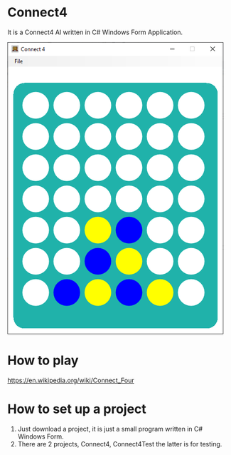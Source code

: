 # Connect4
It is a Connect4 AI written in C# Windows Form Application.

![Image Image](https://raw.githubusercontent.com/KDevZilla/ImageUpload/main/Connect4/Connect_4_01.png)




# How to play 
https://en.wikipedia.org/wiki/Connect_Four   



# How to set up a project  
1. Just download a project, it is just a small program written in C# Windows Form.  
2. There are 2 projects, Connect4, Connect4Test the latter is for testing.  

